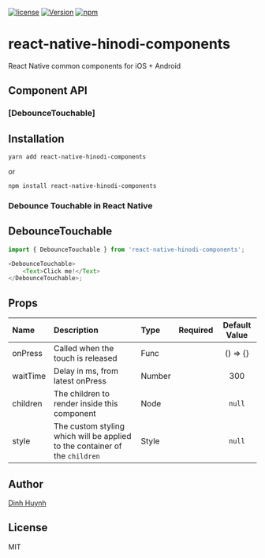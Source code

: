 [![license](https://img.shields.io/github/license/mashape/apistatus.svg)]()
[![Version](https://img.shields.io/npm/v/react-native-hinodi-components.svg)](https://www.npmjs.com/package/react-native-hinodi-components)
[![npm](https://img.shields.io/npm/dt/react-native-hinodi-components.svg)](https://www.npmjs.com/package/react-native-hinodi-components)

# react-native-hinodi-components

React Native common components for iOS + Android

## Component API

### [DebounceTouchable]

## Installation

`yarn add react-native-hinodi-components`

or

`npm install react-native-hinodi-components`

### Debounce Touchable in React Native

## DebounceTouchable

```js
import { DebounceTouchable } from 'react-native-hinodi-components';

<DebounceTouchable>
    <Text>Click me!</Text>
</DebounceTouchable>;
```

## Props

| Name     | Description                                                                 | Type   | Required | Default Value |
| :------- | :-------------------------------------------------------------------------- | :----- | :------: | :-----------: |
| onPress  | Called when the touch is released                                           | Func   |          |   () => {}    |
| waitTime | Delay in ms, from latest onPress                                            | Number |          |      300      |
| children | The children to render inside this component                                | Node   |          |    `null`     |
| style    | The custom styling which will be applied to the container of the `children` | Style  |          |    `null`     |

## Author

[Dinh Huynh](https://www.facebook.com/hinodi1998)

## License

MIT
